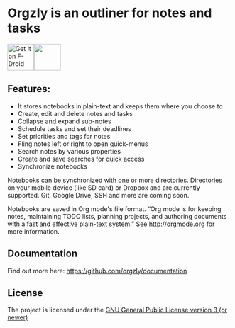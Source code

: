 # Orgzly is an outliner for notes and tasks

[<img src="https://f-droid.org/badge/get-it-on.png" alt="Get it on F-Droid" height="60">](https://f-droid.org/app/com.orgzly)<a href="https://play.google.com/store/apps/details?id=com.orgzly"><img src="https://play.google.com/intl/en_us/badges/images/generic/en_badge_web_generic.png" height="60"></a>

## Features:

* It stores notebooks in plain-text and keeps them where you choose to
* Create, edit and delete notes and tasks
* Collapse and expand sub-notes
* Schedule tasks and set their deadlines
* Set priorities and tags for notes
* Fling notes left or right to open quick-menus
* Search notes by various properties
* Create and save searches for quick access
* Synchronize notebooks

Notebooks can be synchronized with one or more directories. Directories on your mobile device (like SD card) or Dropbox and are currently supported. Git, Google Drive, SSH and more are coming soon.


Notebooks are saved in Org mode's file format. “Org mode is for keeping notes, maintaining TODO lists, planning projects, and authoring documents with a fast and effective plain-text system.”
See http://orgmode.org for more information.

## Documentation
Find out more here: https://github.com/orgzly/documentation

## License
The project is licensed under the [GNU General Public License version 3 (or newer)](https://github.com/orgzly/orgzly-android/blob/master/LICENSE)
